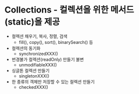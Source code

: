 # Collections - 컬렉션을 위한 메서드(static)을 제공
- 컬렉션 채우기, 복사, 정렬, 검색
  - fill(), copy(), sort(), binarySearch() 등
- 컬렉션의 동기화
  - synchronizedXXX()
- 번경불가 컬렉션(readOnly) 만들기 불변
  - unmodifiableXXX()
- 싱글톤 컬렉션 만들기
  - singletonXXX()
- 한 종류의 객체만 저장할 수 있는 컬렉션 만들기
  - checkedXXX()